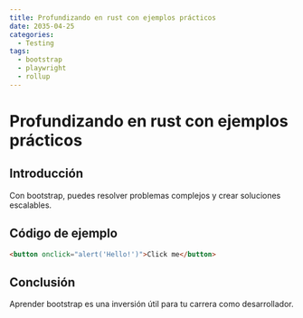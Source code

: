 ```yaml
---
title: Profundizando en rust con ejemplos prácticos
date: 2035-04-25
categories:
  - Testing
tags:
  - bootstrap
  - playwright
  - rollup
---
```


# Profundizando en rust con ejemplos prácticos

## Introducción

Con bootstrap, puedes resolver problemas complejos y crear soluciones escalables.

## Código de ejemplo

```html
<button onclick="alert('Hello!')">Click me</button>
```

## Conclusión

Aprender bootstrap es una inversión útil para tu carrera como desarrollador.